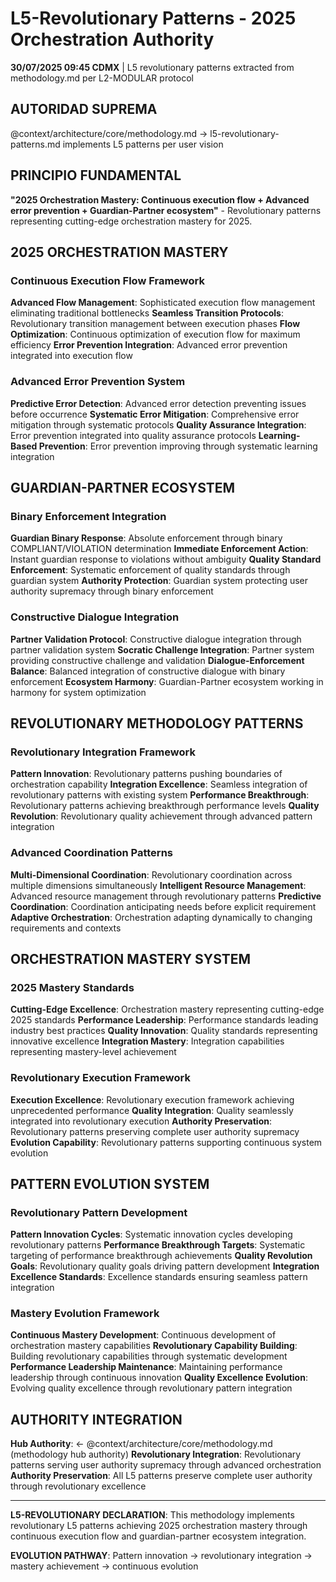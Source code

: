 # L5-Revolutionary Patterns - 2025 Orchestration Authority

**30/07/2025 09:45 CDMX** | L5 revolutionary patterns extracted from methodology.md per L2-MODULAR protocol

## AUTORIDAD SUPREMA
@context/architecture/core/methodology.md → l5-revolutionary-patterns.md implements L5 patterns per user vision

## PRINCIPIO FUNDAMENTAL
**"2025 Orchestration Mastery: Continuous execution flow + Advanced error prevention + Guardian-Partner ecosystem"** - Revolutionary patterns representing cutting-edge orchestration mastery for 2025.

## 2025 ORCHESTRATION MASTERY

### Continuous Execution Flow Framework
**Advanced Flow Management**: Sophisticated execution flow management eliminating traditional bottlenecks
**Seamless Transition Protocols**: Revolutionary transition management between execution phases
**Flow Optimization**: Continuous optimization of execution flow for maximum efficiency
**Error Prevention Integration**: Advanced error prevention integrated into execution flow

### Advanced Error Prevention System
**Predictive Error Detection**: Advanced error detection preventing issues before occurrence
**Systematic Error Mitigation**: Comprehensive error mitigation through systematic protocols
**Quality Assurance Integration**: Error prevention integrated into quality assurance protocols
**Learning-Based Prevention**: Error prevention improving through systematic learning integration

## GUARDIAN-PARTNER ECOSYSTEM

### Binary Enforcement Integration
**Guardian Binary Response**: Absolute enforcement through binary COMPLIANT/VIOLATION determination
**Immediate Enforcement Action**: Instant guardian response to violations without ambiguity
**Quality Standard Enforcement**: Systematic enforcement of quality standards through guardian system
**Authority Protection**: Guardian system protecting user authority supremacy through binary enforcement

### Constructive Dialogue Integration
**Partner Validation Protocol**: Constructive dialogue integration through partner validation system
**Socratic Challenge Integration**: Partner system providing constructive challenge and validation
**Dialogue-Enforcement Balance**: Balanced integration of constructive dialogue with binary enforcement
**Ecosystem Harmony**: Guardian-Partner ecosystem working in harmony for system optimization

## REVOLUTIONARY METHODOLOGY PATTERNS

### Revolutionary Integration Framework
**Pattern Innovation**: Revolutionary patterns pushing boundaries of orchestration capability
**Integration Excellence**: Seamless integration of revolutionary patterns with existing system
**Performance Breakthrough**: Revolutionary patterns achieving breakthrough performance levels
**Quality Revolution**: Revolutionary quality achievement through advanced pattern integration

### Advanced Coordination Patterns
**Multi-Dimensional Coordination**: Revolutionary coordination across multiple dimensions simultaneously
**Intelligent Resource Management**: Advanced resource management through revolutionary patterns
**Predictive Coordination**: Coordination anticipating needs before explicit requirement
**Adaptive Orchestration**: Orchestration adapting dynamically to changing requirements and contexts

## ORCHESTRATION MASTERY SYSTEM

### 2025 Mastery Standards
**Cutting-Edge Excellence**: Orchestration mastery representing cutting-edge 2025 standards
**Performance Leadership**: Performance standards leading industry best practices
**Quality Innovation**: Quality standards representing innovative excellence
**Integration Mastery**: Integration capabilities representing mastery-level achievement

### Revolutionary Execution Framework
**Execution Excellence**: Revolutionary execution framework achieving unprecedented performance
**Quality Integration**: Quality seamlessly integrated into revolutionary execution
**Authority Preservation**: Revolutionary patterns preserving complete user authority supremacy
**Evolution Capability**: Revolutionary patterns supporting continuous system evolution

## PATTERN EVOLUTION SYSTEM

### Revolutionary Pattern Development
**Pattern Innovation Cycles**: Systematic innovation cycles developing revolutionary patterns
**Performance Breakthrough Targets**: Systematic targeting of performance breakthrough achievements
**Quality Revolution Goals**: Revolutionary quality goals driving pattern development
**Integration Excellence Standards**: Excellence standards ensuring seamless pattern integration

### Mastery Evolution Framework
**Continuous Mastery Development**: Continuous development of orchestration mastery capabilities
**Revolutionary Capability Building**: Building revolutionary capabilities through systematic development
**Performance Leadership Maintenance**: Maintaining performance leadership through continuous innovation
**Quality Excellence Evolution**: Evolving quality excellence through revolutionary pattern integration

## AUTHORITY INTEGRATION

**Hub Authority**: ← @context/architecture/core/methodology.md (methodology hub authority)
**Revolutionary Integration**: Revolutionary patterns serving user authority supremacy through advanced orchestration
**Authority Preservation**: All L5 patterns preserve complete user authority through revolutionary excellence

---

**L5-REVOLUTIONARY DECLARATION**: This methodology implements revolutionary L5 patterns achieving 2025 orchestration mastery through continuous execution flow and guardian-partner ecosystem integration.

**EVOLUTION PATHWAY**: Pattern innovation → revolutionary integration → mastery achievement → continuous evolution